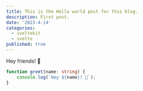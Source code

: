 ```yaml
---
title: This is the Hello world post for this blog.
description: First post.
date: '2023-4-14'
categories:
  - sveltekit
  - svelte
published: true
---
```


Hey friends! 👋

```ts
function greet(name: string) {
	console.log(`Hey ${name}! 👋`);
}
```

